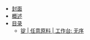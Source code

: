 * [封面](/)
* [概述](/README.md)
* [目录](/zh_cn/README.md)
  * [锭 | 任意原料 | 工作台: 无序](/zh_cn/recipes/metal/ingot__any_material__crafting_shapeless.md)
